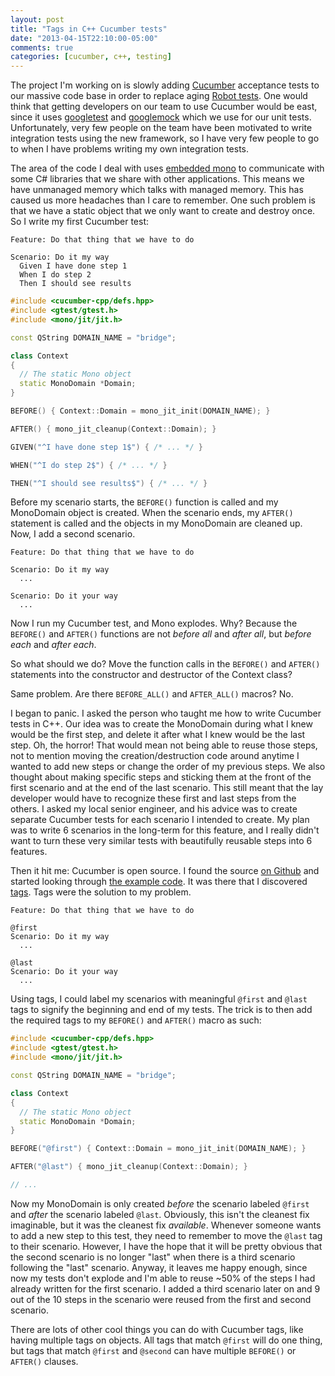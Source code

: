 ```yaml
---
layout: post
title: "Tags in C++ Cucumber tests"
date: "2013-04-15T22:10:00-05:00"
comments: true
categories: [cucumber, c++, testing]
---
```


The project I'm working on is slowly adding [Cucumber](https://github.com/cucumber/cucumber-cpp) acceptance tests to our massive code base in order to replace aging [Robot tests](https://code.google.com/p/robotframework/). One would think that getting developers on our team to use Cucumber would be east, since it uses [googletest](https://code.google.com/p/googletest/) and [googlemock](https://code.google.com/p/googlemock/) which we use for our unit tests. Unfortunately, very few people on the team have been motivated to write integration tests using the new framework, so I have very few people to go to when I have problems writing my own integration tests.

The area of the code I deal with uses [embedded mono](http://www.mono-project.com/Embedding_Mono) to communicate with some C# libraries that we share with other applications. This means we have unmanaged memory which talks with managed memory. This has caused us more headaches than I care to remember. One such problem is that we have a static object that we only want to create and destroy once. So I write my first Cucumber test:

``` cucumber DoStuff.feature
Feature: Do that thing that we have to do

Scenario: Do it my way
  Given I have done step 1
  When I do step 2
  Then I should see results
```

``` c++ DoStuff_StepDefinitions.cpp
#include <cucumber-cpp/defs.hpp>
#include <gtest/gtest.h>
#include <mono/jit/jit.h>

const QString DOMAIN_NAME = "bridge";

class Context
{
  // The static Mono object
  static MonoDomain *Domain;
}

BEFORE() { Context::Domain = mono_jit_init(DOMAIN_NAME); }

AFTER() { mono_jit_cleanup(Context::Domain); }

GIVEN("^I have done step 1$") { /* ... */ }

WHEN("^I do step 2$") { /* ... */ }

THEN("^I should see results$") { /* ... */ }

```

Before my scenario starts, the `BEFORE()` function is called and my MonoDomain object is created. When the scenario ends, my `AFTER()` statement is called and the objects in my MonoDomain are cleaned up. Now, I add a second scenario.

``` cucumber DoStuff.feature
Feature: Do that thing that we have to do

Scenario: Do it my way
  ...

Scenario: Do it your way
  ...
```

Now I run my Cucumber test, and Mono explodes. Why? Because the `BEFORE()` and `AFTER()` functions are not _before all_ and _after all_, but _before each_ and _after each_.

So what should we do? Move the function calls in the `BEFORE()` and `AFTER()` statements into the constructor and destructor of the Context class?

Same problem. Are there `BEFORE_ALL()` and `AFTER_ALL()` macros? No.

I began to panic. I asked the person who taught me how to write Cucumber tests in C++. Our idea was to create the MonoDomain during what I knew would be the first step, and delete it after what I knew would be the last step. Oh, the horror! That would mean not being able to reuse those steps, not to mention moving the creation/destruction code around anytime I wanted to add new steps or change the order of my previous steps. We also thought about making specific steps and sticking them at the front of the first scenario and at the end of the last scenario. This still meant that the lay developer would have to recognize these first and last steps from the others. I asked my local senior engineer, and his advice was to create separate Cucumber tests for each scenario I intended to create. My plan was to write 6 scenarios in the long-term for this feature, and I really didn't want to turn these very similar tests with beautifully reusable steps into 6 features.

Then it hit me: Cucumber is open source. I found the source [on Github](https://github.com/cucumber/cucumber-cpp) and started looking through [the example code](https://github.com/cucumber/cucumber-cpp/tree/master/examples/). It was there that I discovered [tags](https://github.com/cucumber/cucumber-cpp/tree/master/examples/FeatureShowcase/tag). Tags were the solution to my problem.

``` cucumber DoStuff.feature
Feature: Do that thing that we have to do

@first
Scenario: Do it my way
  ...

@last
Scenario: Do it your way
  ...
```

Using tags, I could label my scenarios with meaningful `@first` and `@last` tags to signify the beginning and end of my tests. The trick is to then add the required tags to my `BEFORE()` and `AFTER()` macro as such:

``` c++ DoStuff_StepDefinitions.cpp
#include <cucumber-cpp/defs.hpp>
#include <gtest/gtest.h>
#include <mono/jit/jit.h>

const QString DOMAIN_NAME = "bridge";

class Context
{
  // The static Mono object
  static MonoDomain *Domain;
}

BEFORE("@first") { Context::Domain = mono_jit_init(DOMAIN_NAME); }

AFTER("@last") { mono_jit_cleanup(Context::Domain); }

// ...

```

Now my MonoDomain is only created _before_ the scenario labeled `@first` and _after_ the scenario labeled `@last`. Obviously, this isn't the cleanest fix imaginable, but it was the cleanest fix _available_. Whenever someone wants to add a new step to this test, they need to remember to move the `@last` tag to their scenario. However, I have the hope that it will be pretty obvious that the second scenario is no longer "last" when there is a third scenario following the "last" scenario. Anyway, it leaves me happy enough, since now my tests don't explode and I'm able to reuse ~50% of the steps I had already written for the first scenario. I added a third scenario later on and 9 out of the 10 steps in the scenario were reused from the first and second scenario.

There are lots of other cool things you can do with Cucumber tags, like having multiple tags on objects. All tags that match `@first` will do one thing, but tags that match `@first` and `@second` can have multiple `BEFORE()` or `AFTER()` clauses.
